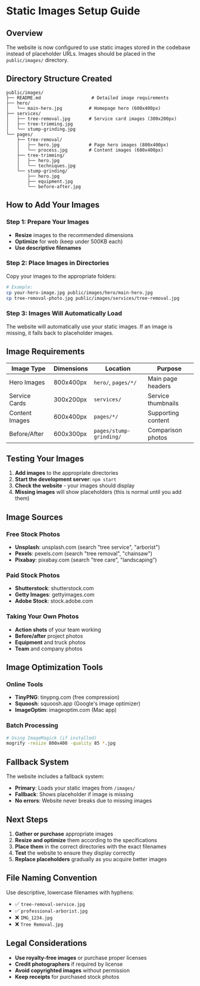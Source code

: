 # Static Images Setup Guide

## Overview

The website is now configured to use static images stored in the codebase instead of placeholder URLs. Images should be placed in the `public/images/` directory.

## Directory Structure Created

```
public/images/
├── README.md                   # Detailed image requirements
├── hero/
│   └── main-hero.jpg          # Homepage hero (600x400px)
├── services/
│   ├── tree-removal.jpg       # Service card images (300x200px)
│   ├── tree-trimming.jpg
│   └── stump-grinding.jpg
└── pages/
    ├── tree-removal/
    │   ├── hero.jpg           # Page hero images (800x400px)
    │   └── process.jpg        # Content images (600x400px)
    ├── tree-trimming/
    │   ├── hero.jpg
    │   └── techniques.jpg
    └── stump-grinding/
        ├── hero.jpg
        ├── equipment.jpg
        └── before-after.jpg
```

## How to Add Your Images

### Step 1: Prepare Your Images
- **Resize** images to the recommended dimensions
- **Optimize** for web (keep under 500KB each)
- **Use descriptive filenames**

### Step 2: Place Images in Directories
Copy your images to the appropriate folders:
```bash
# Example:
cp your-hero-image.jpg public/images/hero/main-hero.jpg
cp tree-removal-photo.jpg public/images/services/tree-removal.jpg
```

### Step 3: Images Will Automatically Load
The website will automatically use your static images. If an image is missing, it falls back to placeholder images.

## Image Requirements

| Image Type | Dimensions | Location | Purpose |
|------------|------------|----------|---------|
| Hero Images | 800x400px | `hero/`, `pages/*/` | Main page headers |
| Service Cards | 300x200px | `services/` | Service thumbnails |
| Content Images | 600x400px | `pages/*/` | Supporting content |
| Before/After | 600x300px | `pages/stump-grinding/` | Comparison photos |

## Testing Your Images

1. **Add images** to the appropriate directories
2. **Start the development server**: `npm start`
3. **Check the website** - your images should display
4. **Missing images** will show placeholders (this is normal until you add them)

## Image Sources

### Free Stock Photos
- **Unsplash**: unsplash.com (search "tree service", "arborist")
- **Pexels**: pexels.com (search "tree removal", "chainsaw")
- **Pixabay**: pixabay.com (search "tree care", "landscaping")

### Paid Stock Photos
- **Shutterstock**: shutterstock.com
- **Getty Images**: gettyimages.com
- **Adobe Stock**: stock.adobe.com

### Taking Your Own Photos
- **Action shots** of your team working
- **Before/after** project photos
- **Equipment** and truck photos
- **Team** and company photos

## Image Optimization Tools

### Online Tools
- **TinyPNG**: tinypng.com (free compression)
- **Squoosh**: squoosh.app (Google's image optimizer)
- **ImageOptim**: imageoptim.com (Mac app)

### Batch Processing
```bash
# Using ImageMagick (if installed)
mogrify -resize 800x400 -quality 85 *.jpg
```

## Fallback System

The website includes a fallback system:
- **Primary**: Loads your static images from `/images/`
- **Fallback**: Shows placeholder if image is missing
- **No errors**: Website never breaks due to missing images

## Next Steps

1. **Gather or purchase** appropriate images
2. **Resize and optimize** them according to the specifications
3. **Place them** in the correct directories with the exact filenames
4. **Test** the website to ensure they display correctly
5. **Replace placeholders** gradually as you acquire better images

## File Naming Convention

Use descriptive, lowercase filenames with hyphens:
- ✅ `tree-removal-service.jpg`
- ✅ `professional-arborist.jpg`
- ❌ `IMG_1234.jpg`
- ❌ `Tree Removal.jpg`

## Legal Considerations

- **Use royalty-free images** or purchase proper licenses
- **Credit photographers** if required by license
- **Avoid copyrighted images** without permission
- **Keep receipts** for purchased stock photos